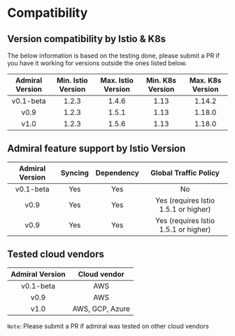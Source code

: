 # Compatibility

## Version compatibility by Istio & K8s
The below information is based on the testing done, please submit a PR if you have it working for versions outside the ones listed below.

| Admiral Version   | Min. Istio Version    | Max. Istio Version    | Min. K8s Version  |  Max. K8s Version
|:-----------------:|:---------------------:|:---------------------:|:-----------------:|:-----------------:
v0.1-beta           | 1.2.3                 | 1.4.6                 | 1.13              | 1.14.2
v0.9                | 1.2.3                 | 1.5.1                 | 1.13              | 1.18.0
v1.0                | 1.2.3                 | 1.5.6                 | 1.13              | 1.18.0


## Admiral feature support by Istio Version

| Admiral Version   | Syncing   | Dependency    | Global Traffic Policy
|:-----------------:|:---------:|:-------------:|:--------------------:
v0.1-beta           | Yes       | Yes           | No
v0.9                | Yes       | Yes           | Yes (requires Istio 1.5.1 or higher)
v0.9                | Yes       | Yes           | Yes (requires Istio 1.5.1 or higher)


## Tested cloud vendors

| Admiral Version   | Cloud vendor
|:-----------------:|:---------:
v0.1-beta           | AWS       
v0.9                | AWS
v1.0                | AWS, GCP, Azure

`Note`: Please submit a PR if admiral was tested on other cloud vendors       
